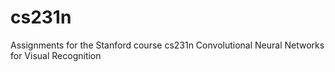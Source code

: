 # cs231n
Assignments for the Stanford course cs231n Convolutional Neural Networks for Visual Recognition
